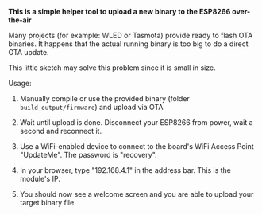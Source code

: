 
**This is a simple helper tool to upload a new binary to the ESP8266 over-the-air**

Many projects (for example: WLED or Tasmota) provide ready to flash OTA binaries.
It happens that the actual running binary is too big to do a direct OTA update.

This little sketch may solve this problem since it is small in size.

Usage:

1. Manually compile or use the provided binary (folder `build_output/firmware`) and upload via OTA

2. Wait until upload is done. Disconnect your ESP8266 from power, wait a second and reconnect it.

3. Use a WiFi-enabled device to connect to the board's WiFi Access Point "UpdateMe". The password is "recovery".

4. In your browser, type "192.168.4.1" in the address bar. This is the module's IP.

5. You should now see a welcome screen and you are able to upload your target binary file.
